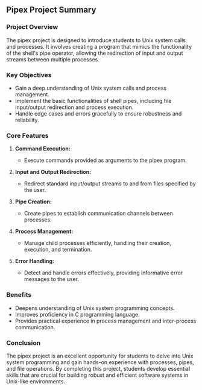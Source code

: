 ## Pipex Project Summary

### Project Overview

The pipex project is designed to introduce students to Unix system calls and processes. It involves creating a program that mimics the functionality of the shell's pipe operator, allowing the redirection of input and output streams between multiple processes.

### Key Objectives

- Gain a deep understanding of Unix system calls and process management.
- Implement the basic functionalities of shell pipes, including file input/output redirection and process execution.
- Handle edge cases and errors gracefully to ensure robustness and reliability.

### Core Features

1. **Command Execution:**
   - Execute commands provided as arguments to the pipex program.

2. **Input and Output Redirection:**
   - Redirect standard input/output streams to and from files specified by the user.

3. **Pipe Creation:**
   - Create pipes to establish communication channels between processes.

4. **Process Management:**
   - Manage child processes efficiently, handling their creation, execution, and termination.

5. **Error Handling:**
   - Detect and handle errors effectively, providing informative error messages to the user.

### Benefits

- Deepens understanding of Unix system programming concepts.
- Improves proficiency in C programming language.
- Provides practical experience in process management and inter-process communication.

### Conclusion

The pipex project is an excellent opportunity for students to delve into Unix system programming and gain hands-on experience with processes, pipes, and file operations. By completing this project, students develop essential skills that are crucial for building robust and efficient software systems in Unix-like environments.
